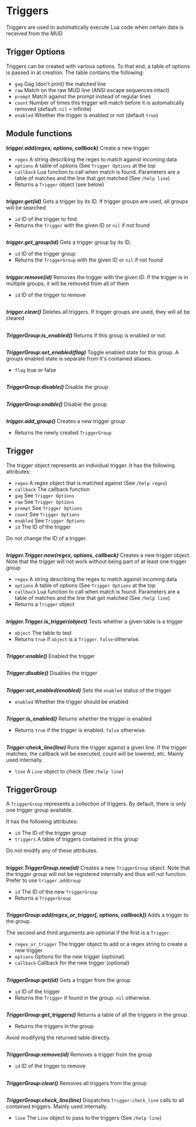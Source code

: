 # Triggers

Triggers are used to automatically execute Lua code when certain data is
received from the MUD

## Trigger Options

Triggers can be created with various options. To that end, a table of options
is passed in at creation.
The table contains the following:

- `gag`     Gag (don't print) the matched line
- `raw`     Match on the raw MUD line (ANSI escape sequences intact)
- `prompt`  Match against the prompt instead of regular lines
- `count`   Number of times this trigger will match before it is automatically
            removed (default: `nil` = infinite)
- `enabled` Whether the trigger is enabled or not (default `true`)

## Module functions

***trigger.add(regex, options, callback)***
Create a new trigger

- `regex`    A string describing the regex to match against incoming data
- `options`  A table of options (See `Trigger Options` at the top
- `callback` Lua function to call when match is found. Parameters are a table
             of matches and the line that got matched (See `/help line`)
- Returns a `Trigger` object (see below)

##

***trigger.get(id)***
Gets a trigger by its ID. If trigger groups are used, all groups will be searched

- `id` ID of the trigger to find
- Returns the `Trigger` with the given ID or `nil` if not found

##

***trigger.get_group(id)***
Gets a trigger group by its ID.

- `id` ID of the trigger group
- Returns the `TriggerGroup` with the given ID or `nil` if not found

##

***trigger.remove(id)***
Removes the trigger with the given ID. If the trigger is in multiple groups, it
will be removed from all of them

- `id` ID of the trigger to remove

##

***trigger.clear()***
Deletes all triggers. If trigger groups are used, they will all be cleared

##

***TriggerGroup:is_enabled()***
Returns if this group is enabled or not.

##

***TriggerGroup:set_enabled(flag)***
Toggle enabled state for this group.
A groups enabled state is separate from it's contained aliases.

- `flag`     true or false

##

***TriggerGroup:disable()***
Disable the group

##

***TriggerGroup:enable()***
Disable the group

##

***trigger.add_group()***
Creates a new trigger group

- Returns the newly created `TriggerGroup`

## Trigger

The trigger object represents an individual trigger. It has the following
attributes:

- `regex`    A regex object that is matched against (See `/help regex`)
- `callback` The callback function
- `gag`      See `Trigger Options`
- `raw`      See `Trigger Options`
- `prompt`   See `Trigger Options`
- `count`    See `Trigger Options`
- `enabled`  See `Trigger Options`
- `id`       The ID of the trigger

Do not change the ID of a trigger.

##

***trigger.Trigger.new(regex, options, callback)***
Creates a new trigger object. Note that the trigger will not work without being
part of at least one trigger group

- `regex`    A string describing the regex to match against incoming data
- `options`  A table of options (See `Trigger Options` at the top
- `callback` Lua function to call when match is found. Parameters are a table
             of matches and the line that got matched (See `/help line`)
- Returns a `Trigger` object

##

***trigger.Trigger.is_trigger(object)***
Tests whether a given table is a trigger

- `object` The table to test
- Returns `true` if `object` is a `Trigger`. `false` otherwise.

##

***Trigger:enable()***
Enabled the trigger

##

***Trigger:disable()***
Disables the trigger

##

***Trigger:set_enabled(enabled)***
Sets the `enabled` status of the trigger

- `enabled` Whether the trigger should be enabled

##

***Trigger:is_enabled()***
Returns whether the trigger is enabled

- Returns `true` if the trigger is enabled. `false` otherwise.

##

***Trigger:check_line(line)***
Runs the trigger against a given line. If the trigger matches, the callback
will be executed, count will be lowered, etc.
Mainly used internally.

- `line` A `Line` object to check (See `/help line`)

## TriggerGroup
A `TriggerGroup` represents a collection of triggers. By default, there is only one trigger group available.

It has the following attributes:

- `id`       The ID of the trigger group
- `triggers` A table of triggers contained in this group

Do not modify any of these attributes.

##

***trigger.TriggerGroup.new(id)***
Creates a new `TriggerGroup` object. Note that the trigger group will not be
registered internally and thus will not function. Prefer to use `trigger.addGroup`

- `id` The ID of the new `TriggerGroup`
- Returns a `TriggerGroup`

##

***TriggerGroup:add(regex_or_trigger[, options, callback])***
Adds a trigger to the group.

The second and third arguments are optional if the first is a `Trigger`.

- `regex_or_trigger` The trigger object to add or a regex string to create a new trigger
- `options`          Options for the new trigger (optional)
- `callback`         Callback for the new trigger (optional)

##

***TriggerGroup:get(id)***
Gets a trigger from the group

- `id` ID of the trigger
- Returns the `Trigger` if found in the group. `nil` otherwise.

##

***TriggerGroup:get_triggers()***
Returns a table of all the triggers in the group.

- Returns the triggers in the group

Avoid modifying the returned table directly.

##

***TriggerGroup:remove(id)***
Removes a trigger from the group

- `id` ID of the trigger to remove

##

***TriggerGroup:clear()***
Removes all triggers from the group

##

***TriggerGroup:check_line(line)***
Dispatches `Trigger:check_line` calls to all contained triggers.
Mainly used internally.

- `line` The `Line` object to pass to the triggers (See `/help line`)
